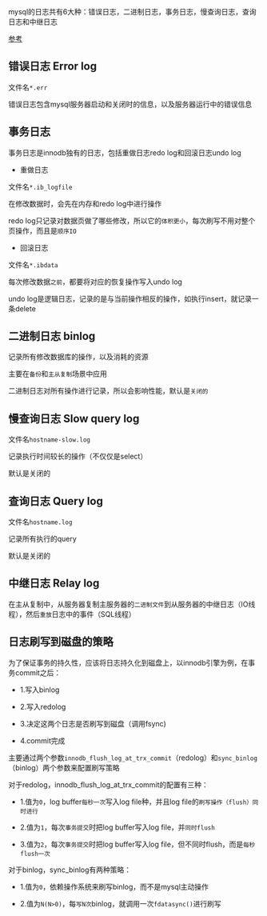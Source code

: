 mysql的日志共有6大种：错误日志，二进制日志，事务日志，慢查询日志，查询日志和中继日志

[参考](https://segmentfault.com/a/1190000023827696)

## 错误日志 Error log

文件名`*.err`

错误日志包含mysql服务器启动和关闭时的信息，以及服务器运行中的错误信息

## 事务日志

事务日志是innodb独有的日志，包括重做日志redo log和回滚日志undo log

- 重做日志

文件名`*.ib_logfile`

在修改数据时，会先在内存和redo log中进行操作

redo log只记录对数据页做了哪些修改，所以它的`体积更小`，每次刷写不用对整个页操作，而且是`顺序IO`

- 回滚日志

文件名`*.ibdata`

每次修改数据`之前`，都要将对应的恢复操作写入undo log

undo log是逻辑日志，记录的是与当前操作相反的操作，如执行insert，就记录一条delete

## 二进制日志 binlog

记录所有修改数据库的操作，以及消耗的资源

主要在`备份`和`主从复制`场景中应用

二进制日志对所有操作进行记录，所以会影响性能，默认是`关闭的`

## 慢查询日志 Slow query log

文件名`hostname-slow.log`

记录执行时间较长的操作（不仅仅是select）

默认是关闭的

## 查询日志 Query log

文件名`hostname.log`

记录所有执行的query

默认是关闭的

## 中继日志 Relay log

在主从复制中，从服务器复制主服务器的`二进制文件`到从服务器的中继日志（IO线程），然后`重放`日志中的事件（SQL线程）

## 日志刷写到磁盘的策略

为了保证事务的持久性，应该将日志持久化到磁盘上，以innodb引擎为例，在事务commit之后：

- 1.写入binlog

- 2.写入redolog

- 3.决定这两个日志是否刷写到磁盘（调用fsync)

- 4.commit完成

主要通过两个参数`innodb_flush_log_at_trx_commit`（redolog）和`sync_binlog`（binlog）两个参数来配置刷写策略

对于redolog，innodb_flush_log_at_trx_commit的配置有三种：

- 1.值为`0`，log buffer`每秒一次`写入log file种，并且log file的`刷写操作（flush）同时进行`

- 2.值为`1`，每次`事务提交`时把log buffer写入log file，并`同时flush`

- 3.值为`2`，每次`事务提交`时把log buffer写入log file，但不同时flush，而是`每秒flush一次`

对于binlog，sync_binlog有两种策略：

- 1.值为`0`，依赖操作系统来刷写binlog，而不是mysql主动操作

- 2.值为`N(N>0)`，每`写N次`binlog，就调用一次`fdatasync()`进行刷写

